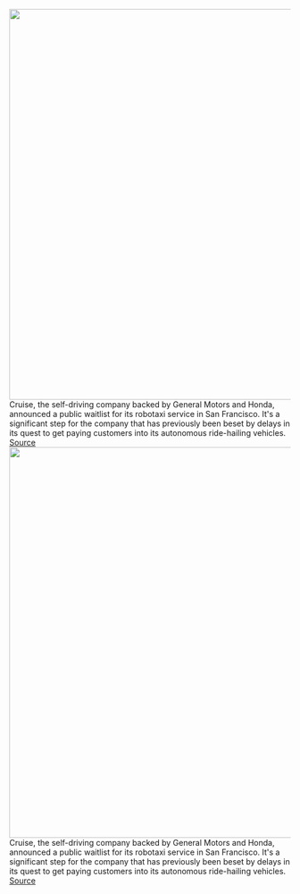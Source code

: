 <img src='https://cdn.vox-cdn.com/thumbor/tIWtKYFl0QbjkKirJgyTaYHY7xo=/0x0:2190x1468/1200x800/filters:focal(920x559:1270x909)/cdn.vox-cdn.com/uploads/chorus_image/image/70458014/1189070702.0.jpg' width='700px' /><br/>
Cruise, the self-driving company backed by General Motors and Honda, announced a public waitlist for its robotaxi service in San Francisco. It's a significant step for the company that has previously been beset by delays in its quest to get paying customers into its autonomous ride-hailing vehicles.
<a href='https://www.theverge.com/2022/2/1/22912553/cruise-public-waitlist-robotaxi-autonomous-san-francisco'> Source <a/><img src='https://cdn.vox-cdn.com/thumbor/tIWtKYFl0QbjkKirJgyTaYHY7xo=/0x0:2190x1468/1200x800/filters:focal(920x559:1270x909)/cdn.vox-cdn.com/uploads/chorus_image/image/70458014/1189070702.0.jpg' width='700px' /><br/>
Cruise, the self-driving company backed by General Motors and Honda, announced a public waitlist for its robotaxi service in San Francisco. It's a significant step for the company that has previously been beset by delays in its quest to get paying customers into its autonomous ride-hailing vehicles.
<a href='https://www.theverge.com/2022/2/1/22912553/cruise-public-waitlist-robotaxi-autonomous-san-francisco'> Source <a/>